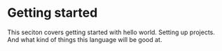 # Getting started

This seciton covers getting started with hello world. 
Setting up projects.
And what kind of things this language will be good at.
